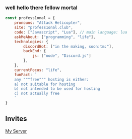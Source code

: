 ### well hello there fellow mortal

```js
const profess1onal = {
    pronouns: "Attack Helicopter",
    site: "profess1onal.club",
    code: ["Javascript", "Lua"], // main language: lua
    askMeAbout: ["programming", "life"],
    technologies: {
        discordBot: ["in the making, soon:tm:"],
        backEnd: {
            js: ["node", "Discord.js"]
        },
    },
    currentFocus: "life",
    funFact: `
    any """free""" hosting is either:
    a) not suitable for hosting
    b) not intended to be used for hosting
    c) not actually free
    `
}
```

## Invites
[My Server](https://discord.profess1onal.club)
